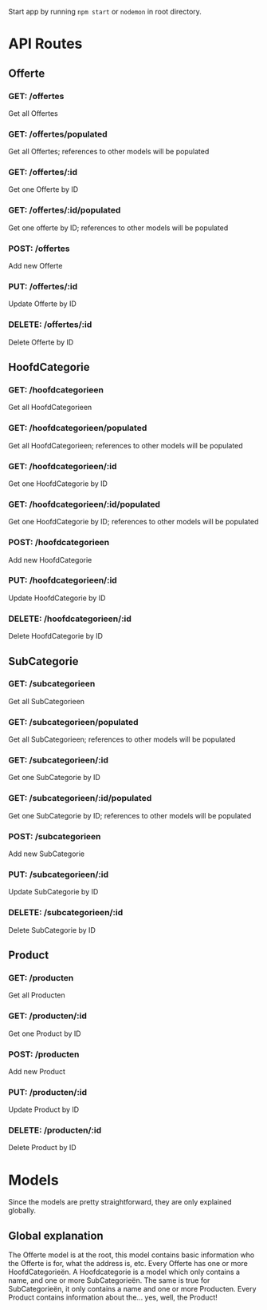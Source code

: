 Start app by running `npm start` or `nodemon` in root directory.

# API Routes

## Offerte

### GET: /offertes
Get all Offertes

### GET: /offertes/populated
Get all Offertes; references to other models will be populated

### GET: /offertes/:id
Get one Offerte by ID

### GET: /offertes/:id/populated
Get one offerte by ID; references to other models will be populated

### POST: /offertes
Add new Offerte

### PUT: /offertes/:id
Update Offerte by ID

### DELETE: /offertes/:id
Delete Offerte by ID


## HoofdCategorie

### GET: /hoofdcategorieen
Get all HoofdCategorieen

### GET: /hoofdcategorieen/populated
Get all HoofdCategorieen; references to other models will be populated

### GET: /hoofdcategorieen/:id
Get one HoofdCategorie by ID

### GET: /hoofdcategorieen/:id/populated
Get one HoofdCategorie by ID; references to other models will be populated

### POST: /hoofdcategorieen
Add new HoofdCategorie

### PUT: /hoofdcategorieen/:id
Update HoofdCategorie by ID

### DELETE: /hoofdcategorieen/:id
Delete HoofdCategorie by ID


## SubCategorie

### GET: /subcategorieen
Get all SubCategorieen

### GET: /subcategorieen/populated
Get all SubCategorieen; references to other models will be populated

### GET: /subcategorieen/:id
Get one SubCategorie by ID

### GET: /subcategorieen/:id/populated
Get one SubCategorie by ID; references to other models will be populated

### POST: /subcategorieen
Add new SubCategorie

### PUT: /subcategorieen/:id
Update SubCategorie by ID

### DELETE: /subcategorieen/:id
Delete SubCategorie by ID


## Product

### GET: /producten
Get all Producten

### GET: /producten/:id
Get one Product by ID

### POST: /producten
Add new Product

### PUT: /producten/:id
Update Product by ID

### DELETE: /producten/:id
Delete Product by ID


# Models

Since the models are pretty straightforward, they are only explained globally.

## Global explanation
The Offerte model is at the root, this model contains basic information who the Offerte is for, what the address is, etc.
Every Offerte has one or more HoofdCategorieën. A Hoofdcategorie is a model which only contains a name, and one or more SubCategorieën. 
The same is true for SubCategorieën, it only contains a name and one or more Producten.
Every Product contains information about the... yes, well, the Product! 